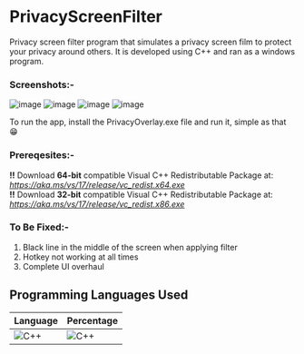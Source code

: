 # PrivacyScreenFilter
Privacy screen filter program that simulates a privacy screen film to protect your privacy around others. It is developed using C++ and ran as a windows program.

### **Screenshots:-**
![image](https://github.com/user-attachments/assets/ff99f918-1389-448b-b5a4-755417e9ee43)
![image](https://github.com/user-attachments/assets/f08d6919-c4c4-457f-9e65-505fa92ab028)
![image](https://github.com/user-attachments/assets/e347e919-6786-4713-9c7d-04b1c93aed98)
![image](https://github.com/user-attachments/assets/cbd6d333-a997-407d-a4a0-9aac624dd023)



To run the app, install the PrivacyOverlay.exe file and run it, simple as that 😁

### **Prereqesites:-**

**!!** Download **64-bit** compatible Visual C++ Redistributable Package at: *https://aka.ms/vs/17/release/vc_redist.x64.exe*                                                                          
**!!** Download **32-bit** compatible Visual C++ Redistributable Package at: *https://aka.ms/vs/17/release/vc_redist.x86.exe*

### **To Be Fixed:-**
1. Black line in the middle of the screen when applying filter
2. Hotkey not working at all times
3. Complete UI overhaul


## Programming Languages Used

| Language | Percentage |
|----------|------------|
| ![C++](https://img.shields.io/badge/-00599C?style=for-the-badge&logo=c%2B%2B&logoColor=white) | ![C++](https://img.shields.io/badge/C++-100%25-00599C) |

